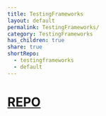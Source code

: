 ```yaml
---  
title: TestingFrameworks    
layout: default    
permalink: TestingFrameworks/    
category: TestingFrameworks    
has_children: true    
share: true    
shortRepo:    
  - testingframeworks    
  - default    
---  
```

    
# [REPO](https://github.com/14paxton/TestingFrameworks)